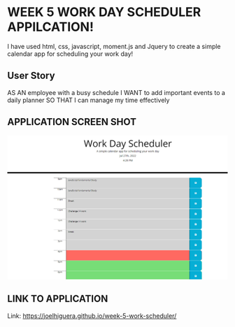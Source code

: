# WEEK 5 WORK DAY SCHEDULER APPILCATION!
I have used html, css, javascript, moment.js and Jquery to create a simple calendar app for scheduling your work day!

## User Story
AS AN employee with a busy schedule
I WANT to add important events to a daily planner
SO THAT I can manage my time effectively

## APPLICATION SCREEN SHOT
![Alt text](/week%205%20screenshot.PNG)

## LINK TO APPLICATION

Link: https://joelhiguera.github.io/week-5-work-scheduler/
